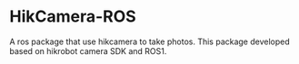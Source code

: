# HikCamera-ROS
A ros package that use hikcamera to take photos. This package developed based on hikrobot camera SDK and ROS1.
